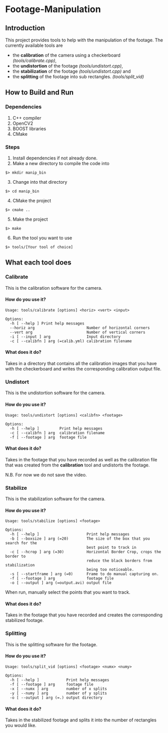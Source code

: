 # Footage-Manipulation
## Introduction
This project provides tools to help with the manipulation of the footage. The currently available tools are 

* the **calibration** of the camera using a checkerboard _(tools/calibrate.cpp)_, 
* the **undistortion** of the footage _(tools/undistort.cpp)_,
* the **stabilization** of the footage _(tools/undistort.cpp)_ and
* the **splitting** of the footage into sub rectangles. _(tools/split_vid)_

## How to Build and Run

### Dependencies
1. C++ compiler
2. OpenCV2
3. BOOST libraries
4. CMake

### Steps
1. Install dependencies if not already done.
2. Make a new directory to compile the code into 
```
$> mkdir manip_bin
```
3. Change into that directory
```
$> cd manip_bin
```
4. CMake the project
```
$> cmake ..
```
5. Make the project 
```
$> make
```
6. Run the tool you want to use
```
$> tools/[Your tool of choice]
```

## What each tool does
### Calibrate
This is the calibration software for the camera.

#### How do you use it?
```
Usage: tools/calibrate [options] <horiz> <vert> <input>

Options:
  -h [ --help ]	Print help messages
  --horiz arg                       Number of horizontal corners
  --vert arg                        Number of vertical corners
  -i [ --input ] arg                Input directory
  -c [ --calibfn ] arg (=calib.yml) calibration filename
```
#### What does it do?
Takes in a directory that contains all the calibration images that you have with the checkerboard and writes the corresponding calibration output file.

### Undistort
This is the undistortion software for the camera.

#### How do you use it?
```
Usage: tools/undistort [options] <calibfn> <footage>

Options:
  -h [ --help ]         Print help messages
  -c [ --calibfn ] arg  calibration filename
  -f [ --footage ] arg  footage file
```
#### What does it do?
Takes in the footage that you have recorded as well as the calibration file that was created from the **calibration** tool and undistorts the footage.

N.B. For now we do not save the video.

### Stabilize
This is the stabilization software for the camera.

#### How do you use it?
```
Usage: tools/stabilize [options] <footage>

Options:
  -h [ --help ]                     Print help messages
  -b [ --boxsize ] arg (=20)        The size of the box that you search for the
                                    best point to track in
  -c [ --hcrop ] arg (=30)          Horizontal Border Crop, crops the border to
                                    reduce the black borders from stabilization
                                    being too noticeable.
  -s [ --startframe ] arg (=0)      Frame to do manual capturing on.
  -f [ --footage ] arg              footage file
  -o [ --output ] arg (=output.avi) output file

```
When run, manually select the points that you want to track.
#### What does it do?
Takes in the footage that you have recorded and creates the corresponding stabilized footage. 

### Splitting
This is the splitting software for the footage.

#### How do you use it?
```
Usage: tools/split_vid [options] <footage> <numx> <numy>

Options:
  -h [ --help ]            Print help messages
  -f [ --footage ] arg     footage file
  -x [ --numx ] arg        number of x splits
  -y [ --numy ] arg        number of y splits
  -o [ --output ] arg (=.) output directory
```
#### What does it do?
Takes in the stabilized footage and splits it into the number of rectangles you would like.
